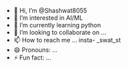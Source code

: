 - 👋 Hi, I’m @Shashwat8055
- 👀 I’m interested in AI/ML
- 🌱 I’m currently learning python
- 💞️ I’m looking to collaborate on ...
- 📫 How to reach me ... insta- _swat_st 
- 😄 Pronouns: ...
- ⚡ Fun fact: ...

<!---
Shashwat8055/Shashwat8055 is a ✨ special ✨ repository because its `README.md` (this file) appears on your GitHub profile.
You can click the Preview link to take a look at your changes.
--->
